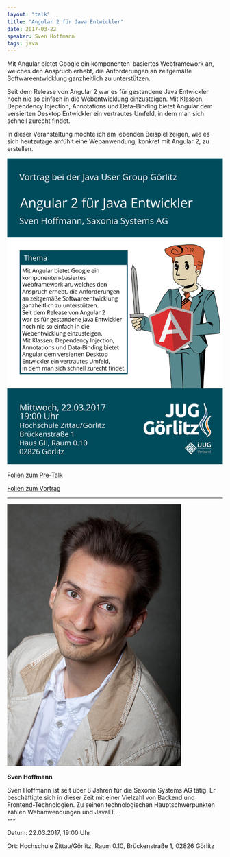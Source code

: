 ```yaml
---
layout: "talk"
title: "Angular 2 für Java Entwickler"
date: 2017-03-22
speaker: Sven Hoffmann
tags: java
---
```


Mit Angular bietet Google ein komponenten-basiertes Webframework an, welches den Anspruch erhebt, 
die Anforderungen an zeitgemäße Softwareentwicklung ganzheitlich zu unterstützen. 

Seit dem Release von Angular 2 war es für gestandene Java Entwickler noch nie so einfach in die Webentwicklung einzusteigen. 
Mit Klassen, Dependency Injection, Annotations und Data-Binding bietet Angular dem versierten Desktop Entwickler ein vertrautes Umfeld, 
in dem man sich schnell zurecht findet.

In dieser Veranstaltung möchte ich am lebenden Beispiel zeigen, wie es sich heutzutage anfühlt eine Webanwendung, konkret mit Angular 2, zu erstellen.

<img class="event-poster" src="/images/plakat_2017_03.png">

<p><a href="http://jug-gr.de/downloads/juggr_pretalk_astrofotografie.pdf">Folien zum Pre-Talk</a></p>
<p><a href="http://jug-gr.de/downloads/juggr_angular.pdf">Folien zum Vortrag</a></p>

---
<div class="speaker-info">
  <div class="short-info">
    <img src="/images/hoffmann_sven.jpg">
    <p><strong>Sven Hoffmann</strong></p>
  </div>
  <div class="description">
  Sven Hoffmann ist seit über 8 Jahren für die Saxonia Systems AG tätig. 
  Er beschäftigte sich in dieser Zeit mit einer Vielzahl von Backend und Frontend-Technologien. 
  Zu seinen technologischen Hauptschwerpunkten zählen Webanwendungen und JavaEE.  
  </div>
</div>
---

Datum: 22.03.2017, 19:00 Uhr

Ort: Hochschule Zittau/Görlitz, Raum 0.10, Brückenstraße 1, 02826 Görlitz

